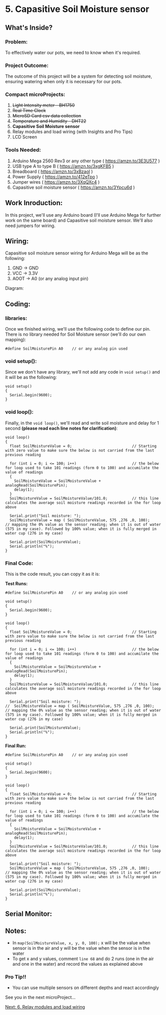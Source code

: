 # 5. Capasitive Soil Moisture sensor

## What's Inside?
### Problem: 
To effectively water our pots, we need to know when it's required.

### Project Outcome: 
The outcome of this project will be a system for detecting soil moisture, ensuring watering when only it is necessary for our pots.

### Compact microProjects: 
1. ~~Light Intensity meter - BH1750~~
2. ~~Real Time Clock~~
3. ~~MicroSD Card csv data collection~~
4. ~~Temperature and Humidity - DHT22~~
5. **Capasitive Soil Moisture sensor**
6. Relay modules and load wiring (with Insights and Pro Tips)
7. LCD Screen

### Tools Needed:
1.   Arduino Mega 2560 Rev3 or any other type ( https://amzn.to/3E3U577 )
2.   USB type A to type B ( https://amzn.to/3xgKFB5 )
3.   Breadboard ( https://amzn.to/3xBzaol )
4.   Power Supply ( https://amzn.to/412eTpo )
5.   Jumper wires ( https://amzn.to/3XqQXc4 )
6.   Capasitive soil moisture sensor ( https://amzn.to/3Ypcu6d )


## Work Inroduction:
In this project, we'll use any Arduino board (I'll use Arduino Mega for further work on the same board) and Capasitive soil moisture sensor. We'll also need jumpers for wiring. 

## Wiring:
Capasitive soil moisture sensor wiring for Arduino Mega will be as the following: 
1.  GND -> GND
2.  VCC -> 3.3V
3.  AOOT -> A0 (or any analog input pin) 

Diagram:

## Coding: 
### libraries:
Once we finished wiring, we'll use the following code to define our pin. There is no library needed for Soil Moisture sensor (we'll do our own mapping): 
```
#define SoilMoisturePin A0    // or any analog pin used
```
### void setup():
Since we don't have any library, we'll not add any code in ```void setup()``` and it will be as the following: 
```
void setup()
{
  Serial.begin(9600);
}
```
### void loop():
Finally, in the ```void loop()```, we'll read and write soil moisture and delay for 1 second **(please read each line notes for clarification)**: 
```
void loop() 
{  
  float SoilMoistureValue = 0;                           // Starting with zero value to make sure the below is not carried from the last previous reading

  for (int i = 0; i <= 100; i++)                         // the below for loop used to take 101 readings (form 0 to 100) and accumilate the value of readings 
  { 
    SoilMoistureValue = SoilMoistureValue + analogRead(SoilMoisturePin); 
    delay(1); 
  } 
  SoilMoistureValue = SoilMoistureValue/101.0;           // this line calculates the average soil moisture readings recorded in the for loop above
  
  Serial.print("Soil moisture: ");
  SoilMoistureValue = map ( SoilMoistureValue, 575 ,276 ,0, 100);      // mapping the 0% value as the sensor reading; when it is out of water (575 in my case). Followed by 100% value; when it is fully merged in water cup (276 in my case)
    
  Serial.print(SoilMoistureValue);                              
  Serial.println("%");
}
```


### Final Code: 
This is the code result, you can copy it as it is: 

**Test Runs:**
```
#define SoilMoisturePin A0    // or any analog pin used

void setup()
{
  Serial.begin(9600);
}

void loop() 
{  
  float SoilMoistureValue = 0;                           // Starting with zero value to make sure the below is not carried from the last previous reading

  for (int i = 0; i <= 100; i++)                         // the below for loop used to take 101 readings (form 0 to 100) and accumilate the value of readings 
  { 
    SoilMoistureValue = SoilMoistureValue + analogRead(SoilMoisturePin); 
    delay(1); 
  } 
  SoilMoistureValue = SoilMoistureValue/101.0;           // this line calculates the average soil moisture readings recorded in the for loop above
  
  Serial.print("Soil moisture: ");
//  SoilMoistureValue = map ( SoilMoistureValue, 575 ,276 ,0, 100);      // mapping the 0% value as the sensor reading; when it is out of water (575 in my case). Followed by 100% value; when it is fully merged in water cup (276 in my case)
    
  Serial.print(SoilMoistureValue);                              
  Serial.println("%");
}
```

**Final Run:**
```
#define SoilMoisturePin A0    // or any analog pin used

void setup()
{
  Serial.begin(9600);
}

void loop() 
{  
  float SoilMoistureValue = 0;                           // Starting with zero value to make sure the below is not carried from the last previous reading

  for (int i = 0; i <= 100; i++)                         // the below for loop used to take 101 readings (form 0 to 100) and accumilate the value of readings 
  { 
    SoilMoistureValue = SoilMoistureValue + analogRead(SoilMoisturePin); 
    delay(1); 
  } 
  SoilMoistureValue = SoilMoistureValue/101.0;           // this line calculates the average soil moisture readings recorded in the for loop above
  
  Serial.print("Soil moisture: ");
  SoilMoistureValue = map ( SoilMoistureValue, 575 ,276 ,0, 100);      // mapping the 0% value as the sensor reading; when it is out of water (575 in my case). Followed by 100% value; when it is fully merged in water cup (276 in my case)
    
  Serial.print(SoilMoistureValue);                              
  Serial.println("%");
}
```
## Serial Monitor: 





## Notes:
- In ```map(SoilMoistureValue, x, y, 0, 100);``` x will be the value when sensor is in the air and y will be the value when the sensor is in the water
- To get x and y values, comment ```line 68``` and do 2 runs (one in the air and one in the water) and record the values as explained above


### Pro Tip!!
- You can use multiple sensors on different depths and react accordingly



See you in the next microProject...

[Next: 6. Relay modules and load wiring](https://github.com/MustafaHelwa/hArduino/tree/main/Indoor_Home_Seedling_System/06_Relays)



